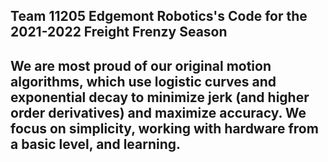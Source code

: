 ## Team 11205 Edgemont Robotics's Code for the 2021-2022 Freight Frenzy Season
## We are most proud of our original motion algorithms, which use logistic curves and exponential decay to minimize jerk (and higher order derivatives) and maximize accuracy. We focus on simplicity, working with hardware from a basic level, and learning. 
